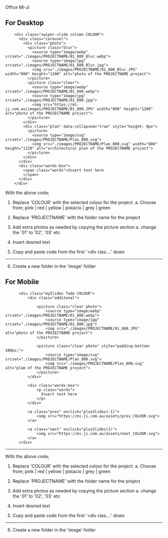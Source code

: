 Office Mi-Ji


For Desktop
--------------------------------
        <div class="swiper-slide column COLOUR">
          <div class="carousel">
            <div class="photo">
              <picture class="blur">
                <source type="image/webp" srcset="./images/PROJECTNAME/01_800_Blur.webp">
                <source type="image/jpg" srcset="./images/PROJECTNAME/01_800_Blur.jpg">
                <img src="./images/PROJECTNAME/01_800_Blur.JPG" width="800" height="1200" alt="photo of the PROJECTNAME project">
              </picture>
              <picture class="clear">
                <source type="image/webp" srcset="./images/PROJECTNAME/01_800.webp">
                <source type="image/jpg" srcset="./images/PROJECTNAME/01_800.jpg">
                <img src="https://mi-ji.com.au/images/PROJECTNAME/01_800.JPG" width="800" height="1200" alt="photo of the PROJECTNAME project">
              </picture>
            </div>
            <div class="plan" data-collapsed="true" style="height: 0px">
              <picture>
                <source type="image/svg" srcset="./images/PROJECTNAME/Plan_800.svg">
                <img src="./images/PROJECTNAME/Plan_800.svg" width="800" height="1120" alt="architectural plan of the PROJECTNAME project">
              </picture>
            </div>
          </div>
          <div class="words-box">
            <span class="words">Insert text here
            </span>
          </div>
        </div>
        
With the above code;

1. Replace 'COLOUR' with the selected colour for the project.
  a. Choose from; pink | red | yellow | pistacio | grey | green

2. Replace 'PROJECTNAME' with the folder name for the project 

3. Add extra photos as needed by copying the picture section
  a. change the '01' to '02', '03' etc

4. Insert desired text 

5. Copy and paste code from the first '<div clas....' down

--------------------------------

6. Create a new folder in the 'image' folder



For Mobile
--------------------------------

<!-- 1. -->
          <div class="mySlides fade COLOUR">
              <div class="additonal">
<!-- 2. -->
                  <picture class="clear photo">
                      <source type="image/webp" srcset="./images/PROJECTNAME/01_800.webp">
                      <source type="image/jpg" srcset="./images/PROJECTNAME/01_800.jpg">
                      <img src="./images/PROJECTNAME/01_800.JPG" alt="photo of the PROJECTNAME project">
                  </picture>

<!-- 3. -->

<!-- 2. -->
                  <picture class="clear photo" style="padding-bottom: 100px;">
                      <source type="image/svg" srcset="./images/PROJECTNAME/Plan_800.svg">
                      <img src="./images/PROJECTNAME/Plan_800.svg" alt="plam of the PROJECTNAME project">
                  </picture>
              </div>
<!-- 4. -->
              <div class="words-box">
                  <p class="words">
                    Insert text here
                  </p>
              </div>
<!-- 1. -->
              <a class="prev" onclick="plusSlides(-1)">
                  <img src="https://mi-ji.com.au/assets/prev_COLOUR.svg">
              </a>
<!-- 1. -->  
              <a class="next" onclick="plusSlides(1)">
                  <img src="https://mi-ji.com.au/assets/next_COLOUR.svg">
              </a>
          </div>
---

With the above code;

1. Replace 'COLOUR' with the selected colour for the project.
  a. Choose from; pink | red | yellow | pistacio | grey | green

2. Replace 'PROJECTNAME' with the folder name for the project 

3. Add extra photos as needed by copying the picture section
  a. change the '01' to '02', '03' etc

4. Insert desired text 

5. Copy and paste code from the first '<div clas....' down

--------------------------------

6. Create a new folder in the 'image' folder




